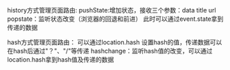 history方式管理页面路由:
pushState:增加状态，接收三个参数：data title url
popstate：监听状态改变（浏览器的回退和前进） 此时可以通过event.state拿到传递的数据

hash方式管理页面路由：
可以通过location.hash 设置hash的值，传递数据可以在hash后通过"？"、"/"等传递
hashchange：监听hash值的改变，可以通过location.hash拿到hash值及传递的数据
